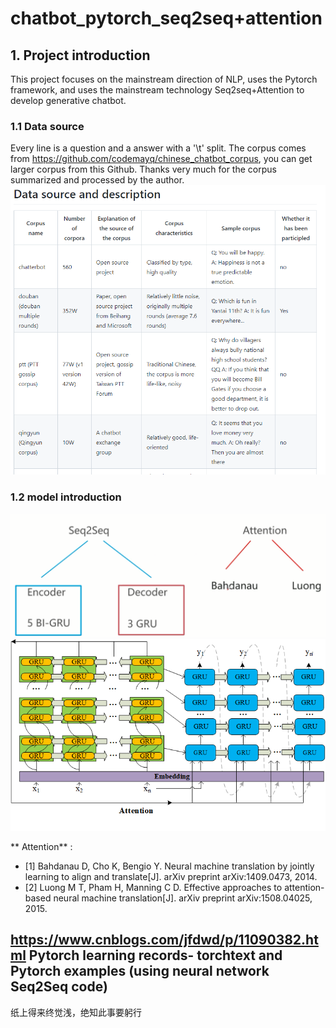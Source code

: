 # chatbot_pytorch_seq2seq+attention

## 1. Project introduction

This project focuses on the mainstream direction of NLP, uses the Pytorch framework, and uses the mainstream technology Seq2seq+Attention to develop generative chatbot.

### 1.1 Data source
Every line is a question and a answer with a '\t' split.
The corpus comes from https://github.com/codemayq/chinese_chatbot_corpus, you can get larger corpus from this Github.
Thanks very much for the corpus summarized and processed by the author.
![image](https://github.com/chengkangck/chatbot_pytorch/blob/main/images/data%20source%20example.PNG)

### 1.2 model introduction
![image](https://github.com/chengkangck/chatbot_pytorch/blob/main/images/model1.PNG)
![image](https://github.com/chengkangck/chatbot_pytorch/blob/main/images/seq2seq.png)

** Attention** :

- [1] Bahdanau D, Cho K, Bengio Y. Neural machine translation by jointly learning to align and translate[J]. arXiv preprint arXiv:1409.0473, 2014.
- [2] Luong M T, Pham H, Manning C D. Effective approaches to attention-based neural machine translation[J]. arXiv preprint arXiv:1508.04025, 2015.

## https://www.cnblogs.com/jfdwd/p/11090382.html  Pytorch learning records- torchtext and Pytorch examples (using neural network Seq2Seq code)

纸上得来终觉浅，绝知此事要躬行
